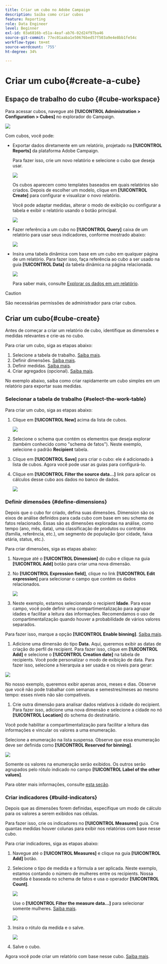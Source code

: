 ```yaml
---
title: Criar um cubo no Adobe Campaign
description: Saiba como criar cubos
feature: Reporting
role: Data Engineer
level: Beginner
exl-id: 03a6816b-e51a-4eaf-ab76-02d24f97ba46
source-git-commit: 77ec01aaba1e50676bed57f503a9e4e8bb1fe54c
workflow-type: tm+mt
source-wordcount: '755'
ht-degree: 34%

---
```


# Criar um cubo{#create-a-cube}

## Espaço de trabalho do cubo {#cube-workspace}

Para acessar cubos, navegue até **[!UICONTROL Administration > Configuration > Cubes]** no explorador do Campaign.

![](assets/cube-node.png)

Com cubos, você pode:

* Exportar dados diretamente em um relatório, projetado na **[!UICONTROL Reports]** da plataforma Adobe Campaign.

  Para fazer isso, crie um novo relatório e selecione o cubo que deseja usar.

  ![](assets/create-new-cube.png)

  Os cubos aparecem como templates baseados em quais relatórios são criados. Depois de escolher um modelo, clique em **[!UICONTROL Create]** para configurar e visualizar o novo relatório.

  Você pode adaptar medidas, alterar o modo de exibição ou configurar a tabela e exibir o relatório usando o botão principal.

  ![](assets/display-cube-table.png)

* Fazer referência a um cubo no **[!UICONTROL Query]** caixa de um relatório para usar seus indicadores, conforme mostrado abaixo:

  ![](assets/cube-report-query.png)

* Insira uma tabela dinâmica com base em um cubo em qualquer página de um relatório. Para fazer isso, faça referência ao cubo a ser usado na guia **[!UICONTROL Data]** da tabela dinâmica na página relacionada.

  ![](assets/cube-in-a-report.png)

  Para saber mais, consulte [Explorar os dados em um relatório](cube-tables.md#explore-the-data-in-a-report).


>[!CAUTION]
>
>São necessárias permissões de administrador para criar cubos.
>

## Criar um cubo{#cube-create}

Antes de começar a criar um relatório de cubo, identifique as dimensões e medidas relevantes e crie-as no cubo.

Para criar um cubo, siga as etapas abaixo:

1. Selecione a tabela de trabalho. [Saiba mais](#select-the-work-table).
1. Definir dimensões. [Saiba mais](#define-dimensions).
1. Definir medidas. [Saiba mais](#build-indicators).
1. Criar agregados (opcional). [Saiba mais](customize-cubes.md#calculate-and-use-aggregates).

No exemplo abaixo, saiba como criar rapidamente um cubo simples em um relatório para exportar suas medidas.

### Selecionar a tabela de trabalho {#select-the-work-table}

Para criar um cubo, siga as etapas abaixo:

1. Clique em **[!UICONTROL New]** acima da lista de cubos.

   ![](assets/create-a-cube.png)

1. Selecione o schema que contém os elementos que deseja explorar (também conhecido como &quot;schema de fatos&quot;). Neste exemplo, selecione o padrão **Recipient** tabela.
1. Clique em **[!UICONTROL Save]** para criar o cubo: ele é adicionado à lista de cubos. Agora você pode usar as guias para configurá-lo.

1. Clique em **[!UICONTROL Filter the source data...]** link para aplicar os cálculos desse cubo aos dados no banco de dados.

   ![](assets/cube-filter-source.png)

### Definir dimensões {#define-dimensions}

Depois que o cubo for criado, defina suas dimensões. Dimension são os eixos de análise definidos para cada cubo com base em seu schema de fatos relacionado. Essas são as dimensões exploradas na análise, como tempo (ano, mês, data), uma classificação de produtos ou contratos (família, referência, etc.), um segmento de população (por cidade, faixa etária, status, etc.).

Para criar dimensões, siga as etapas abaixo:

1. Navegue até o **[!UICONTROL Dimension]** do cubo e clique na guia **[!UICONTROL Add]** botão para criar uma nova dimensão.
1. No **[!UICONTROL Expression field]**, clique no link **[!UICONTROL Edit expression]** para selecionar o campo que contém os dados relacionados.

   ![](assets/cube-add-dimension.png)

1. Neste exemplo, estamos selecionando o recipient **Idade**. Para esse campo, você pode definir uma compartimentalização para agrupar idades e facilitar a leitura das informações. Recomendamos o uso de compartimentalização quando houver a probabilidade de vários valores separados.

Para fazer isso, marque a opção **[!UICONTROL Enable binning]**. [Saiba mais](customize-cubes.md#data-binning).

1. Adicione uma dimensão do tipo **Data.** Aqui, queremos exibir as datas de criação do perfil de recipient. Para fazer isso, clique em **[!UICONTROL Add]** e selecione o **[!UICONTROL Creation date]** na tabela de recipients.
Você pode personalizar o modo de exibição de data. Para fazer isso, selecione a hierarquia a ser usada e os níveis para gerar:

![](assets/cube-date-dimension.png)

No nosso exemplo, queremos exibir apenas anos, meses e dias. Observe que você não pode trabalhar com semanas e semestres/meses ao mesmo tempo: esses níveis não são compatíveis.

1. Crie outra dimensão para analisar dados relativos à cidade do recipient. Para fazer isso, adicione uma nova dimensão e selecione a cidade no nó **[!UICONTROL Location]** do schema do destinatário.

Você pode habilitar a compartimentalização para facilitar a leitura das informações e vincular os valores a uma enumeração.

Selecione a enumeração na lista suspensa. Observe que essa enumeração deve ser definida como **[!UICONTROL Reserved for binning]**.

![](assets/cube-dimension-with-enum.png)

Somente os valores na enumeração serão exibidos. Os outros serão agrupados pelo rótulo indicado no campo **[!UICONTROL Label of the other values]**.

Para obter mais informações, consulte [esta seção](customize-cubes.md#dynamically-manage-bins).

### Criar indicadores {#build-indicators}

Depois que as dimensões forem definidas, especifique um modo de cálculo para os valores a serem exibidos nas células.

Para fazer isso, crie os indicadores no **[!UICONTROL Measures]** guia. Crie quantas medidas houver colunas para exibir nos relatórios com base nesse cubo.

Para criar indicadores, siga as etapas abaixo:

1. Navegue até o **[!UICONTROL Measures]** e clique na guia **[!UICONTROL Add]** botão.
1. Selecione o tipo de medida e a fórmula a ser aplicada. Neste exemplo, estamos contando o número de mulheres entre os recipients. Nossa medida é baseada no schema de fatos e usa o operador **[!UICONTROL Count]**.

   ![](assets/cube-new-measure.png)

   Use o **[!UICONTROL Filter the measure data...]** para selecionar somente mulheres. [Saiba mais](customize-cubes.md#define-measures).

   ![](assets/cube-filter-measure-data.png)

1. Insira o rótulo da medida e o salve.

   ![](assets/cube-save-measure.png)

1. Salve o cubo.


Agora você pode criar um relatório com base nesse cubo. [Saiba mais](cube-tables.md).

